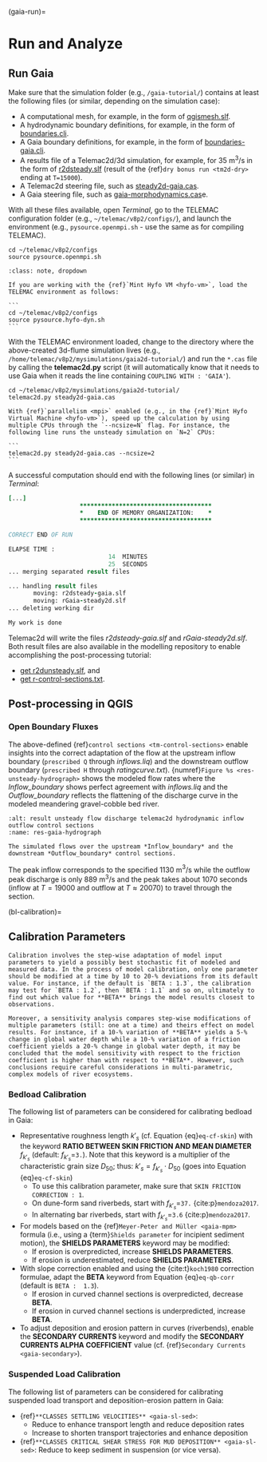 
(gaia-run)=
# Run and Analyze

## Run Gaia

Make sure that the simulation folder (e.g., `/gaia-tutorial/`) contains at least the following files (or similar, depending on the simulation case):

* A computational mesh, for example, in the form of [qgismesh.slf](https://github.com/hydro-informatics/telemac/raw/main/gaia2d-tutorial/qgismesh.slf).
* A hydrodynamic boundary definitions, for example, in the form of [boundaries.cli](https://github.com/hydro-informatics/telemac/raw/main/gaia2d-tutorial/boundaries.cli).
* A Gaia boundary definitions, for example, in the form of [boundaries-gaia.cli](https://github.com/hydro-informatics/telemac/raw/main/gaia2d-tutorial/boundaries-gaia.cli).
* A results file of a Telemac2d/3d simulation, for example, for 35 m$^3$/s in the form of [r2dsteady.slf](https://github.com/hydro-informatics/telemac/raw/main/gaia2d-tutorial/r2dsteady.slf) (result of the {ref}`dry bonus run <tm2d-dry>` ending at `T=15000`).
* A Telemac2d steering file, such as [steady2d-gaia.cas](https://github.com/hydro-informatics/telemac/raw/main/gaia2d-tutorial/steady2d-gaia.cas).
* A Gaia steering file, such as [gaia-morphodynamics.cas](https://github.com/hydro-informatics/telemac/raw/main/gaia2d-tutorial/gaia-morphodynamics.cas)e.

With all these files available, open *Terminal*, go to the TELEMAC configuration folder (e.g., `~/telemac/v8p2/configs/`), and launch the environment (e.g., `pysource.openmpi.sh` - use the same as for compiling TELEMAC).

```
cd ~/telemac/v8p2/configs
source pysource.openmpi.sh
```

````{admonition} If you are using the Hydro-Informatics (Hyfo) Mint VM
:class: note, dropdown

If you are working with the {ref}`Mint Hyfo VM <hyfo-vm>`, load the TELEMAC environment as follows:

```
cd ~/telemac/v8p2/configs
source pysource.hyfo-dyn.sh
```
````

With the TELEMAC environment loaded, change to the directory where the above-created 3d-flume simulation lives (e.g., `/home/telemac/v8p2/mysimulations/gaia2d-tutorial/`) and run the `*.cas` file by calling the **telemac2d.py** script (it will automatically know that it needs to use Gaia when it reads the line containing `COUPLING WITH : 'GAIA'`).

```
cd ~/telemac/v8p2/mysimulations/gaia2d-tutorial/
telemac2d.py steady2d-gaia.cas
```

````{admonition} Speed up
With {ref}`parallelism <mpi>` enabled (e.g., in the {ref}`Mint Hyfo Virtual Machine <hyfo-vm>`), speed up the calculation by using multiple CPUs through the `--ncsize=N` flag. For instance, the following line runs the unsteady simulation on `N=2` CPUs:

```
telemac2d.py steady2d-gaia.cas --ncsize=2
```
````
A successful computation should end with the following lines (or similar) in *Terminal*:

```fortran
[...]
                    *************************************
                    *    END OF MEMORY ORGANIZATION:    *
                    *************************************

CORRECT END OF RUN

ELAPSE TIME :
                            14  MINUTES
                            25  SECONDS
... merging separated result files

... handling result files
       moving: r2dsteady-gaia.slf
       moving: rGaia-steady2d.slf
... deleting working dir

My work is done
```

Telemac2d will write the files *r2dsteady-gaia.slf* and *rGaia-steady2d.slf*. Both result files are also available in the modelling repository to enable accomplishing the post-processing tutorial:

* [get r2dunsteady.slf](https://github.com/hydro-informatics/telemac/raw/main/gaia2d-tutorial/r2dsteady-gaia.slf), and
* [get r-control-sections.txt](https://github.com/hydro-informatics/telemac/raw/main/gaia2d-tutorial/rGaia-steady2d.txt).

## Post-processing in QGIS

### Open Boundary Fluxes

The above-defined {ref}`control sections <tm-control-sections>` enable insights into the correct adaptation of the flow at the upstream inflow boundary (`prescribed Q` through *inflows.liq*) and the downstream outflow boundary (`prescribed H` through *ratingcurve.txt*). {numref}`Figure %s <res-unsteady-hydrograph>` shows the modeled flow rates where the *Inflow_boundary* shows perfect agreement with *inflows.liq* and the *Outflow_boundary* reflects the flattening of the discharge curve in the modeled meandering gravel-cobble bed river.

```{figure} ../img/telemac/res-unsteady-hydrograph.png
:alt: result unsteady flow discharge telemac2d hydrodynamic inflow outflow control sections
:name: res-gaia-hydrograph

The simulated flows over the upstream *Inflow_boundary* and the downstream *Outflow_boundary* control sections.
```

The peak inflow corresponds to the specified 1130 m$^3$/s while the outflow peak discharge is only 889 m$^3$/s and the peak takes about 1070 seconds (inflow at $T=19000$ and outflow at $T\approx 20070$) to travel through the section.

(bl-calibration)=
## Calibration Parameters

```{dropdown} Recall: How to calibrate?
Calibration involves the step-wise adaptation of model input parameters to yield a possibly best stochastic fit of modeled and measured data. In the process of model calibration, only one parameter should be modified at a time by 10 to 20-% deviations from its default value. For instance, if the default is `BETA : 1.3`, the calibration may test for `BETA : 1.2`, then `BETA : 1.1` and so on, ultimately to find out which value for **BETA** brings the model results closest to observations.

Moreover, a sensitivity analysis compares step-wise modifications of multiple parameters (still: one at a time) and theirs effect on model results. For instance, if a 10-% variation of **BETA** yields a 5-% change in global water depth while a 10-% variation of a friction coefficient yields a 20-% change in global water depth, it may be concluded that the model sensitivity with respect to the friction coefficient is higher than with respect to **BETA**. However, such conclusions require careful considerations in multi-parametric, complex models of river ecosystems.
```

### Bedload Calibration
The following list of parameters can be considered for calibrating bedload in Gaia:

* Representative roughness length $k'_{s}$ (cf. Equation {eq}`eq-cf-skin`) with the keyword **RATIO BETWEEN SKIN FRICTION AND MEAN DIAMETER** $f_{k'_{s}}$ (default: $f_{k'_{s}}$=`3.`). Note that this keyword is a multiplier of the characteristic grain size $D_{50}$; thus: $k'_{s}= f_{k'_{s}} \cdot D_{50}$ (goes into Equation {eq}`eq-cf-skin`)
  * To use this calibration parameter, make sure that `SKIN FRICTION CORRECTION : 1`.
  * On dune-form sand riverbeds, start with $f_{k'_{s}}$=`37.` {cite:p}`mendoza2017`.
  * In alternating bar riverbeds, start with $f_{k'_{s}}$=`3.6` {cite:p}`mendoza2017`.
* For models based on the {ref}`Meyer-Peter and Müller <gaia-mpm>` formula (i.e., using a {term}`Shields parameter` for incipient sediment motion), the **SHIELDS PARAMETERS** keyword may be modified:
  * If erosion is overpredicted, increase **SHIELDS PARAMETERS**.
  * If erosion is underestimated, reduce **SHIELDS PARAMETERS**.
* With slope correction enabled and using the {cite:t}`koch1980` correction formulae, adapt the **BETA** keyword from Equation {eq}`eq-qb-corr` (default is `BETA :  1.3`).
  * If erosion in curved channel sections is overpredicted, decrease **BETA**.
  * If erosion in curved channel sections is underpredicted, increase **BETA**.
* To adjust deposition and erosion pattern in curves (riverbends), enable the **SECONDARY CURRENTS** keyword and modify the **SECONDARY CURRENTS ALPHA COEFFICIENT** value (cf. {ref}`Secondary Currents <gaia-secondary>`).

### Suspended Load Calibration

The following list of parameters can be considered for calibrating suspended load transport and deposition-erosion pattern in Gaia:

* {ref}`**CLASSES SETTLING VELOCITIES** <gaia-sl-sed>`:
  - Reduce to enhance transport length and reduce deposition rates
  - Increase to shorten transport trajectories and enhance deposition
* {ref}`**CLASSES CRITICAL SHEAR STRESS FOR MUD DEPOSITION** <gaia-sl-sed>`: Reduce to keep sediment in suspension (or vice versa).
